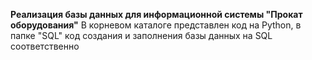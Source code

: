 **Реализация базы данных для информационной системы "Прокат оборудования"**
В корневом каталоге представлен код на Python, в папке "SQL" код создания и заполнения базы данных на SQL соответственно
